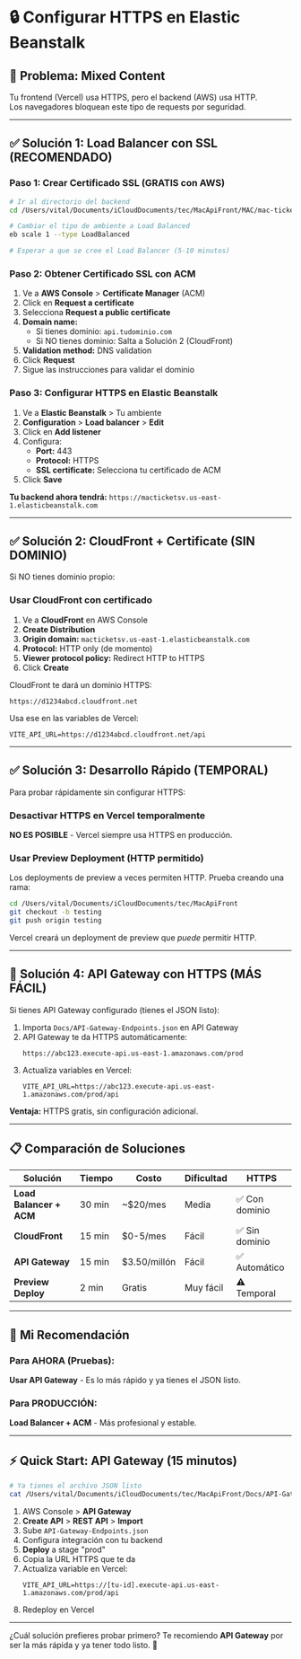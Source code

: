 # 🔒 Configurar HTTPS en Elastic Beanstalk

## 🚨 Problema: Mixed Content

Tu frontend (Vercel) usa HTTPS, pero el backend (AWS) usa HTTP.  
Los navegadores bloquean este tipo de requests por seguridad.

---

## ✅ Solución 1: Load Balancer con SSL (RECOMENDADO)

### Paso 1: Crear Certificado SSL (GRATIS con AWS)

```bash
# Ir al directorio del backend
cd /Users/vital/Documents/iCloudDocuments/tec/MacApiFront/MAC/mac-tickets-api

# Cambiar el tipo de ambiente a Load Balanced
eb scale 1 --type LoadBalanced

# Esperar a que se cree el Load Balancer (5-10 minutos)
```

### Paso 2: Obtener Certificado SSL con ACM

1. Ve a **AWS Console** > **Certificate Manager** (ACM)
2. Click en **Request a certificate**
3. Selecciona **Request a public certificate**
4. **Domain name:** 
   - Si tienes dominio: `api.tudominio.com`
   - Si NO tienes dominio: Salta a Solución 2 (CloudFront)
5. **Validation method:** DNS validation
6. Click **Request**
7. Sigue las instrucciones para validar el dominio

### Paso 3: Configurar HTTPS en Elastic Beanstalk

1. Ve a **Elastic Beanstalk** > Tu ambiente
2. **Configuration** > **Load balancer** > **Edit**
3. Click en **Add listener**
4. Configura:
   - **Port:** 443
   - **Protocol:** HTTPS
   - **SSL certificate:** Selecciona tu certificado de ACM
5. Click **Save**

**Tu backend ahora tendrá:** `https://macticketsv.us-east-1.elasticbeanstalk.com`

---

## ✅ Solución 2: CloudFront + Certificate (SIN DOMINIO)

Si NO tienes dominio propio:

### Usar CloudFront con certificado

1. Ve a **CloudFront** en AWS Console
2. **Create Distribution**
3. **Origin domain:** `macticketsv.us-east-1.elasticbeanstalk.com`
4. **Protocol:** HTTP only (de momento)
5. **Viewer protocol policy:** Redirect HTTP to HTTPS
6. Click **Create**

CloudFront te dará un dominio HTTPS:
```
https://d1234abcd.cloudfront.net
```

Usa ese en las variables de Vercel:
```
VITE_API_URL=https://d1234abcd.cloudfront.net/api
```

---

## ✅ Solución 3: Desarrollo Rápido (TEMPORAL)

Para probar rápidamente sin configurar HTTPS:

### Desactivar HTTPS en Vercel temporalmente

**NO ES POSIBLE** - Vercel siempre usa HTTPS en producción.

### Usar Preview Deployment (HTTP permitido)

Los deployments de preview a veces permiten HTTP. Prueba creando una rama:

```bash
cd /Users/vital/Documents/iCloudDocuments/tec/MacApiFront
git checkout -b testing
git push origin testing
```

Vercel creará un deployment de preview que *puede* permitir HTTP.

---

## 🚀 Solución 4: API Gateway con HTTPS (MÁS FÁCIL)

Si tienes API Gateway configurado (tienes el JSON listo):

1. Importa `Docs/API-Gateway-Endpoints.json` en API Gateway
2. API Gateway te da HTTPS automáticamente:
   ```
   https://abc123.execute-api.us-east-1.amazonaws.com/prod
   ```
3. Actualiza variables en Vercel:
   ```
   VITE_API_URL=https://abc123.execute-api.us-east-1.amazonaws.com/prod/api
   ```

**Ventaja:** HTTPS gratis, sin configuración adicional.

---

## 📋 Comparación de Soluciones

| Solución | Tiempo | Costo | Dificultad | HTTPS |
|----------|--------|-------|------------|-------|
| **Load Balancer + ACM** | 30 min | ~$20/mes | Media | ✅ Con dominio |
| **CloudFront** | 15 min | $0-5/mes | Fácil | ✅ Sin dominio |
| **API Gateway** | 15 min | $3.50/millón | Fácil | ✅ Automático |
| **Preview Deploy** | 2 min | Gratis | Muy fácil | ⚠️ Temporal |

---

## 🎯 Mi Recomendación

### Para AHORA (Pruebas):
**Usar API Gateway** - Es lo más rápido y ya tienes el JSON listo.

### Para PRODUCCIÓN:
**Load Balancer + ACM** - Más profesional y estable.

---

## ⚡ Quick Start: API Gateway (15 minutos)

```bash
# Ya tienes el archivo JSON listo
cat /Users/vital/Documents/iCloudDocuments/tec/MacApiFront/Docs/API-Gateway-Endpoints.json
```

1. AWS Console > **API Gateway**
2. **Create API** > **REST API** > **Import**
3. Sube `API-Gateway-Endpoints.json`
4. Configura integración con tu backend
5. **Deploy** a stage "prod"
6. Copia la URL HTTPS que te da
7. Actualiza variable en Vercel:
   ```
   VITE_API_URL=https://[tu-id].execute-api.us-east-1.amazonaws.com/prod/api
   ```
8. Redeploy en Vercel

---

¿Cuál solución prefieres probar primero? Te recomiendo **API Gateway** por ser la más rápida y ya tener todo listo. 🚀
